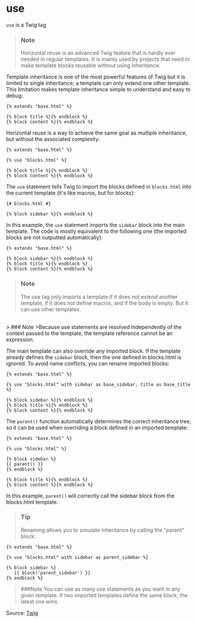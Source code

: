 # use

`use` is a Twig tag


> ### Note
>Horizontal reuse is an advanced Twig feature that is hardly ever needed in regular templates. It is mainly used by projects that need to make template blocks reusable without using inheritance.


Template inheritance is one of the most powerful features of Twig but it is limited to single inheritance; a template
can only extend one other template. This limitation makes template inheritance simple to understand and easy to debug:

```twig
{% extends "base.html" %}

{% block title %}{% endblock %}
{% block content %}{% endblock %}
```

Horizontal reuse is a way to achieve the same goal as multiple inheritance, but without the associated complexity:

```twig
{% extends "base.html" %}

{% use "blocks.html" %}

{% block title %}{% endblock %}
{% block content %}{% endblock %}
```

The `use` statement tells Twig to import the blocks defined in `blocks.html` into the current template (it's like
macros, but for blocks):

```twig
{# blocks.html #}

{% block sidebar %}{% endblock %}
```

In this example, the `use` statement imports the `sidebar` block into the main template. The code is mostly equivalent
to the following one (the imported blocks are not outputted automatically):

```twig
{% extends "base.html" %}

{% block sidebar %}{% endblock %}
{% block title %}{% endblock %}
{% block content %}{% endblock %}
```

> ### Note
>The use tag only imports a template if it does not extend another template, if it does not define macros, and if the
body is empty. But it can use other templates.

<br>
> ### Note
>Because use statements are resolved independently of the context passed to the template, the template reference cannot
be an expression.  

The main template can also override any imported block. If the template already defines the `sidebar` block, then the
one defined in blocks.html is ignored. To avoid name conflicts, you can rename imported blocks:

```twig
{% extends "base.html" %}

{% use "blocks.html" with sidebar as base_sidebar, title as base_title %}

{% block sidebar %}{% endblock %}
{% block title %}{% endblock %}
{% block content %}{% endblock %}
```

The `parent()` function automatically determines the correct inheritance tree, so it can be used when overriding a block
defined in an imported template:

```twig
{% extends "base.html" %}

{% use "blocks.html" %}

{% block sidebar %}
{{ parent() }}
{% endblock %}

{% block title %}{% endblock %}
{% block content %}{% endblock %}
```

In this example, `parent()` will correctly call the sidebar block from the blocks.html template.

> ### Tip
>Renaming allows you to simulate inheritance by calling the "parent" block:

```twig
{% extends "base.html" %}

{% use "blocks.html" with sidebar as parent_sidebar %}

{% block sidebar %}
   {{ block('parent_sidebar') }}
{% endblock %}

```

>###Note
>You can use as many use statements as you want in any given template. If two imported templates define the same block, the latest one wins.

Source: [Twig](https://twig.symfony.com/use)